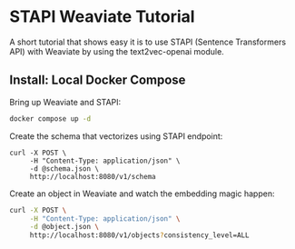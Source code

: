 # STAPI Weaviate Tutorial
A short tutorial that shows easy it is to use STAPI
(Sentence Transformers API)
with Weaviate by using the text2vec-openai module.

## Install: Local Docker Compose
Bring up Weaviate and STAPI:
```bash
docker compose up -d
```

Create the schema that vectorizes using STAPI endpoint:
```
curl -X POST \
     -H "Content-Type: application/json" \
     -d @schema.json \
     http://localhost:8080/v1/schema
```

Create an object in Weaviate and watch the embedding magic happen:
```bash
curl -X POST \
     -H "Content-Type: application/json" \
     -d @object.json \
     http://localhost:8080/v1/objects?consistency_level=ALL
```
